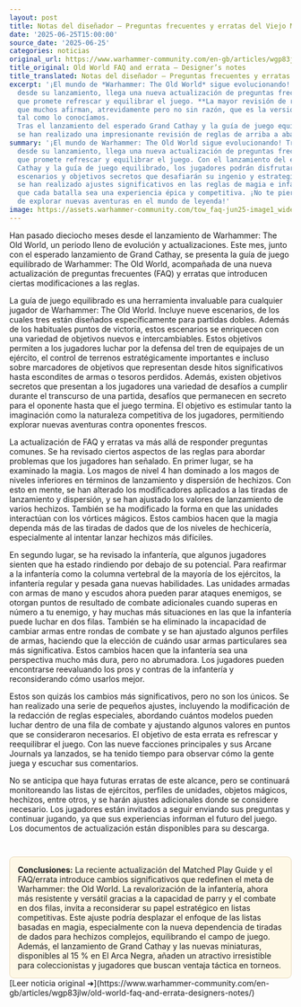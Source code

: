 ```yaml
---
layout: post
title: Notas del diseñador – Preguntas frecuentes y erratas del Viejo Mundo
date: '2025-06-25T15:00:00'
source_date: '2025-06-25'
categories: noticias
original_url: https://www.warhammer-community.com/en-gb/articles/wgp83jlw/old-world-faq-and-errata-designers-notes/
title_original: Old World FAQ and errata – Designer’s notes
title_translated: Notas del diseñador – Preguntas frecuentes y erratas del Viejo Mundo
excerpt: '¡El mundo de *Warhammer: The Old World* sigue evolucionando! Tras 18 meses
  desde su lanzamiento, llega una nueva actualización de preguntas frecuentes y erratas
  que promete refrescar y equilibrar el juego. **La mayor revisión de reglas** hasta la fecha
  que muchos afirman, atrevidamente pero no sin razón, que es la versión **TOW 1.5** que va a cambiar el meta juego
  tal como lo conocíamos.
  Tras el lanzamiento del esperado Grand Cathay y la guía de juego equilibrado, 
  se han realizado una impresionante revisión de reglas de arriba a abajo.'
summary: '¡El mundo de Warhammer: The Old World sigue evolucionando! Tras 18 meses
  desde su lanzamiento, llega una nueva actualización de preguntas frecuentes y erratas
  que promete refrescar y equilibrar el juego. Con el lanzamiento del esperado Grand
  Cathay y la guía de juego equilibrado, los jugadores podrán disfrutar de emocionantes
  escenarios y objetivos secretos que desafiarán su ingenio y estrategia. Además,
  se han realizado ajustes significativos en las reglas de magia e infantería, asegurando
  que cada batalla sea una experiencia épica y competitiva. ¡No te pierdas esta oportunidad
  de explorar nuevas aventuras en el mundo de leyenda!'
image: https://assets.warhammer-community.com/tow_faq-jun25-image1_wide-gyhmdc1yqx.jpg
---
```



Han pasado dieciocho meses desde el lanzamiento de Warhammer: The Old World, un periodo lleno de evolución y actualizaciones. Este mes, junto con el esperado lanzamiento de Grand Cathay, se presenta la guía de juego equilibrado de Warhammer: The Old World, acompañada de una nueva actualización de preguntas frecuentes (FAQ) y erratas que introducen ciertas modificaciones a las reglas.

La guía de juego equilibrado es una herramienta invaluable para cualquier jugador de Warhammer: The Old World. Incluye nueve escenarios, de los cuales tres están diseñados específicamente para partidas dobles. Además de los habituales puntos de victoria, estos escenarios se enriquecen con una variedad de objetivos nuevos e intercambiables. Estos objetivos permiten a los jugadores luchar por la defensa del tren de equipajes de un ejército, el control de terrenos estratégicamente importantes e incluso sobre marcadores de objetivos que representan desde hitos significativos hasta escondites de armas o tesoros perdidos. Además, existen objetivos secretos que presentan a los jugadores una variedad de desafíos a cumplir durante el transcurso de una partida, desafíos que permanecen en secreto para el oponente hasta que el juego termina. El objetivo es estimular tanto la imaginación como la naturaleza competitiva de los jugadores, permitiendo explorar nuevas aventuras contra oponentes frescos.

La actualización de FAQ y erratas va más allá de responder preguntas comunes. Se ha revisado ciertos aspectos de las reglas para abordar problemas que los jugadores han señalado. En primer lugar, se ha examinado la magia. Los magos de nivel 4 han dominado a los magos de niveles inferiores en términos de lanzamiento y dispersión de hechizos. Con esto en mente, se han alterado los modificadores aplicados a las tiradas de lanzamiento y dispersión, y se han ajustado los valores de lanzamiento de varios hechizos. También se ha modificado la forma en que las unidades interactúan con los vórtices mágicos. Estos cambios hacen que la magia dependa más de las tiradas de dados que de los niveles de hechicería, especialmente al intentar lanzar hechizos más difíciles.

En segundo lugar, se ha revisado la infantería, que algunos jugadores sienten que ha estado rindiendo por debajo de su potencial. Para reafirmar a la infantería como la columna vertebral de la mayoría de los ejércitos, la infantería regular y pesada gana nuevas habilidades. Las unidades armadas con armas de mano y escudos ahora pueden parar ataques enemigos, se otorgan puntos de resultado de combate adicionales cuando superas en número a tu enemigo, y hay muchas más situaciones en las que la infantería puede luchar en dos filas. También se ha eliminado la incapacidad de cambiar armas entre rondas de combate y se han ajustado algunos perfiles de armas, haciendo que la elección de cuándo usar armas particulares sea más significativa. Estos cambios hacen que la infantería sea una perspectiva mucho más dura, pero no abrumadora. Los jugadores pueden encontrarse reevaluando los pros y contras de la infantería y reconsiderando cómo usarlos mejor.

Estos son quizás los cambios más significativos, pero no son los únicos. Se han realizado una serie de pequeños ajustes, incluyendo la modificación de la redacción de reglas especiales, abordando cuántos modelos pueden luchar dentro de una fila de combate y ajustando algunos valores en puntos que se consideraron necesarios. El objetivo de esta errata es refrescar y reequilibrar el juego. Con las nueve facciones principales y sus Arcane Journals ya lanzados, se ha tenido tiempo para observar cómo la gente juega y escuchar sus comentarios.

No se anticipa que haya futuras erratas de este alcance, pero se continuará monitoreando las listas de ejércitos, perfiles de unidades, objetos mágicos, hechizos, entre otros, y se harán ajustes adicionales donde se considere necesario. Los jugadores están invitados a seguir enviando sus preguntas y continuar jugando, ya que sus experiencias informan el futuro del juego. Los documentos de actualización están disponibles para su descarga.

<div style="margin-top:3em;padding:1em;background:#fef8e6;border:1px solid #eadbbd;border-radius:8px;">
<strong>Conclusiones:</strong> La reciente actualización del Matched Play Guide y el FAQ/errata introduce cambios significativos que redefinen el meta de Warhammer: the Old World. La revalorización de la infantería, ahora más resistente y versátil gracias a la capacidad de parry y el combate en dos filas, invita a reconsiderar su papel estratégico en listas competitivas. Este ajuste podría desplazar el enfoque de las listas basadas en magia, especialmente con la nueva dependencia de tiradas de dados para hechizos complejos, equilibrando el campo de juego. Además, el lanzamiento de Grand Cathay y las nuevas miniaturas, disponibles al 15 % en El Arca Negra, añaden un atractivo irresistible para coleccionistas y jugadores que buscan ventaja táctica en torneos.
</div>
[Leer noticia original ➜](https://www.warhammer-community.com/en-gb/articles/wgp83jlw/old-world-faq-and-errata-designers-notes/)
